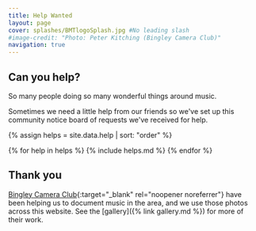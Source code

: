 ```yaml
---
title: Help Wanted
layout: page
cover: splashes/BMTlogoSplash.jpg #No leading slash
#image-credit: "Photo: Peter Kitching (Bingley Camera Club)"
navigation: true
---
```



## Can you help?

So many people doing so many wonderful things around music. 

Sometimes we need a little help from our friends so we've set up this community notice board of requests we've received for help.

{% assign helps = site.data.help | sort: "order" %}
<div class="row row-cols-1 row-cols-md-3 d-flex align-items-stretch help">
{% for help in helps %}
{% include helps.md %}
{% endfor %}
</div>

## Thank you
[Bingley Camera Club<i class="fa fa-external-link" aria-hidden="true"></i>](https://www.bingleycameraclub.org.uk/){:target="_blank" rel="noopener noreferrer"} have been helping us to document music in the area, and we use those photos across this website. See the [gallery]({% link gallery.md %}) for more of their work.





